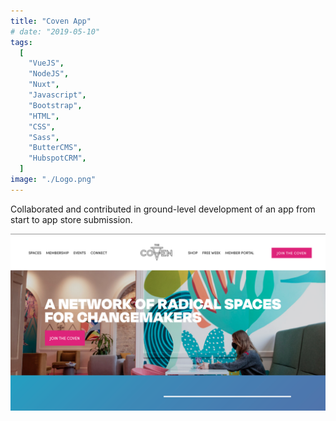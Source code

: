 ```yaml
---
title: "Coven App"
# date: "2019-05-10"
tags:
  [
    "VueJS",
    "NodeJS",
    "Nuxt",
    "Javascript",
    "Bootstrap",
    "HTML",
    "CSS",
    "Sass",
    "ButterCMS",
    "HubspotCRM",
  ]
image: "./Logo.png"
---
```


<!-- [Coven]  -->

Collaborated and contributed in ground-level development of an app from start to app store submission.

<!-- **You can visit the site here:** [Coven],[Github] -->

![](./Coven.png "Site")

<!-- ![](./ST2.png "Feed")
![](./ST3.png "Filter")
![](./ST4.png "Chat")
![](./ST5.png "Chat2") -->

<!-- reference links --->

<!-- [coven]: https://shiftradr.com/#/ -->

<!-- [github]: https://github.com/shiftradr -->
